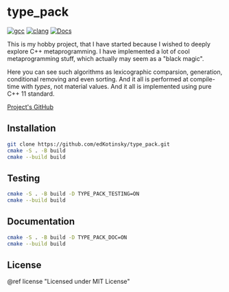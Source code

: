 # type_pack

[![gcc](https://github.com/edKotinsky/type_pack/actions/workflows/gcc.yml/badge.svg)](https://github.com/edKotinsky/type_pack/actions/workflows/gcc.yml)
[![clang](https://github.com/edKotinsky/type_pack/actions/workflows/clang.yml/badge.svg)](https://github.com/edKotinsky/type_pack/actions/workflows/clang.yml)
[![Docs](https://github.com/edKotinsky/type_pack/actions/workflows/docs.yml/badge.svg)](https://github.com/edKotinsky/type_pack/actions/workflows/docs.yml)

This is my hobby project, that I have started because I wished to deeply explore
C++ metaprogramming. I have implemented a lot of cool metaprogramming stuff,
which actually may seem as a "black magic". 

Here you can see such algorithms as lexicographic comparsion, generation,
conditional removing and even sorting. And it all is performed at compile-time 
with _types_, not material values. And it all is implemented using pure C++ 11 
standard.

[Project's GitHub](https://github.com/edKotinsky/type_pack)

## Installation

```sh
git clone https://github.com/edKotinsky/type_pack.git
cmake -S . -B build
cmake --build build
```

## Testing

```sh
cmake -S . -B build -D TYPE_PACK_TESTING=ON
cmake --build build
```

## Documentation

```sh
cmake -S . -B build -D TYPE_PACK_DOC=ON
cmake --build build
```

## License

@ref license "Licensed under MIT License"
